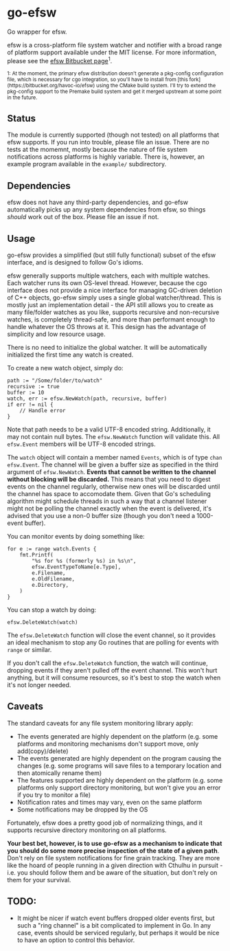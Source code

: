 # go-efsw

Go wrapper for efsw.

efsw is a cross-platform file system watcher and notifier with a broad range of
platform support available under the MIT license.  For more information, please
see the [efsw Bitbucket page](https://bitbucket.org/SpartanJ/efsw)<sup>1</sup>.

<sup>
1: At the moment, the primary efsw distribution doesn't generate a pkg-config
configuration file, which is necessary for cgo integration, so you'll have to
install from [this fork](https://bitbucket.org/havoc-io/efsw) using the CMake
build system.  I'll try to extend the pkg-config support to the Premake build
system and get it merged upstream at some point in the future.
</sup>


## Status

The module is currently supported (though not tested) on all platforms that efsw
supports.  If you run into trouble, please file an issue.  There are no tests at
the momemnt, mostly because the nature of file system notifications across
platforms is highly variable.  There is, however, an example program available
in the `example/` subdirectory.


## Dependencies

efsw does not have any third-party dependencies, and go-efsw automatically picks
up any system dependencies from efsw, so things *should* work out of the box.
Please file an issue if not.


## Usage

go-efsw provides a simplified (but still fully functional) subset of the efsw
interface, and is designed to follow Go's idioms.

efsw generally supports multiple watchers, each with multiple watches.  Each
watcher runs its own OS-level thread.  However, because the cgo interface does
not provide a nice interface for managing GC-driven deletion of C++ objects,
go-efsw simply uses a single global watcher/thread.  This is mostly just an
implementation detail - the API still allows you to create as many file/folder
watches as you like, supports recursive and non-recursive watches, is completely
thread-safe, and more than performant enough to handle whatever the OS throws at
it.  This design has the advantage of simplicity and low resource usage.

There is no need to initialize the global watcher.  It will be automatically
initialized the first time any watch is created.

To create a new watch object, simply do:

	path := "/Some/folder/to/watch"
	recursive := true
	buffer := 10
	watch, err := efsw.NewWatch(path, recursive, buffer)
	if err != nil {
		// Handle error
	}

Note that path needs to be a valid UTF-8 encoded string.  Additionally, it may
not contain null bytes.  The `efsw.NewWatch` function will validate this.  All
`efsw.Event` members will be UTF-8 encoded strings.

The `watch` object will contain a member named `Events`, which is of type
`chan efsw.Event`.  The channel will be given a buffer size as specified in the
third argument of `efsw.NewWatch`.  **Events that cannot be written to the
channel without blocking will be discarded.**  This means that you need to
digest events on the channel regularly, otherwise new ones will be discarded
until the channel has space to accomodate them.  Given that Go's scheduling
algorithm might schedule threads in such a way that a channel listener might not
be polling the channel exactly when the event is delivered, it's advised that
you use a non-0 buffer size (though you don't need a 1000-event buffer).

You can monitor events by doing something like:

	for e := range watch.Events {
		fmt.Printf(
			"%s for %s (formerly %s) in %s\n",
			efsw.EventTypeToName[e.Type],
			e.Filename,
			e.OldFilename,
			e.Directory,
		)
	}

You can stop a watch by doing:

	efsw.DeleteWatch(watch)

The `efsw.DeleteWatch` function will close the event channel, so it provides an
ideal mechanism to stop any Go routines that are polling for events with `range`
or similar.

If you don't call the `efsw.DeleteWatch` function, the watch will continue,
dropping events if they aren't pulled off the event channel.  This won't hurt
anything, but it will consume resources, so it's best to stop the watch when
it's not longer needed.


## Caveats

The standard caveats for any file system monitoring library apply:

- The events generated are highly dependent on the platform (e.g. some platforms
  and monitoring mechanisms don't support move, only add(copy)/delete)
- The events generated are highly dependent on the program causing the changes
  (e.g. some programs will save files to a temporary location and then
  atomically rename them)
- The features supported are highly dependent on the platform (e.g. some
  platforms only support directory monitoring, but won't give you an error if
  you try to monitor a file)
- Notification rates and times may vary, even on the same platform
- Some notifications may be dropped by the OS

Fortunately, efsw does a pretty good job of normalizing things, and it supports
recursive directory monitoring on all platforms.

**Your best bet, however, is to use go-efsw as a mechanism to indicate that you
should do some more precise inspection of the state of a given path**.  Don't
rely on file system notifications for fine grain tracking.  They are more like
the hoard of people running in a given direction with Cthulhu in pursuit - i.e.
you should follow them and be aware of the situation, but don't rely on them for
your survival.


## TODO:

- It might be nicer if watch event buffers dropped older events first, but such
  a "ring channel" is a bit complicated to implement in Go.  In any case, events
  should be serviced regularly, but perhaps it would be nice to have an option
  to control this behavior.
